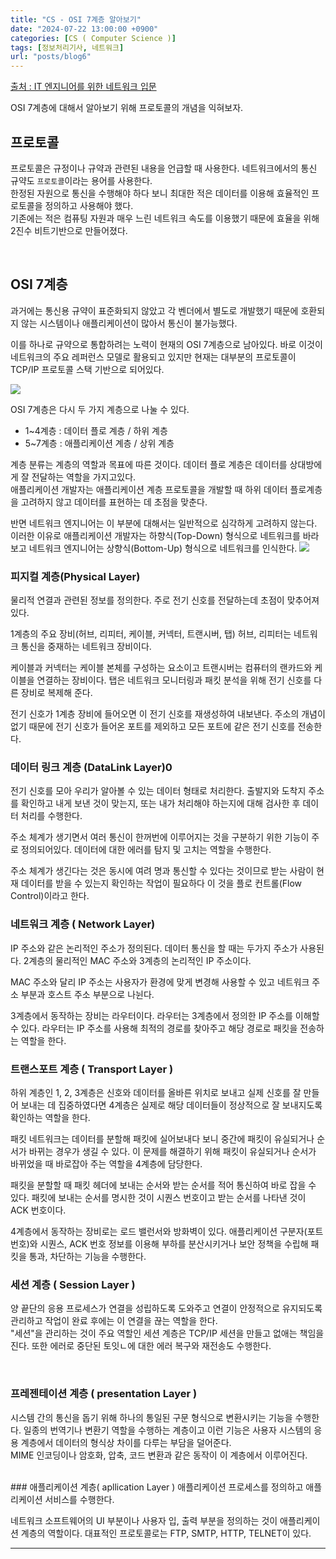 ```yaml
---
title: "CS - OSI 7계층 알아보기"
date: "2024-07-22 13:00:00 +0900"
categories: [CS ( Computer Science )]
tags: [정보처리기사, 네트워크]
url: "posts/blog6"
---
```

[출처 : IT 엔지니어를 위한 네트워크 입문](https://product.kyobobook.co.kr/detail/S000001834493) 

OSI 7계층에 대해서 알아보기 위해 프로토콜의 개념을 익혀보자.

## 프로토콜

프로토콜은 규정이나 규약과 관련된 내용을 언급할 때 사용한다. 네트워크에서의 통신 규약도 `프로토콜`이라는 용어를 사용한다. <br>
한정된 자원으로 통신을 수행해야 하다 보니 최대한 적은 데이터를 이용해 효율적인 프로토콜을 정의하고 사용해야 했다.  <br>
기존에는 적은 컴퓨팅 자원과 매우 느린 네트워크 속도를 이용했기 때문에 효율을 위해 2진수 비트기반으로 만들어졌다. 

<br>

## OSI 7계층

과거에는 통신용 규약이 표준화되지 않았고 각 벤더에서 별도로 개발했기 때문에 호환되지 않는 시스템이나 애플리케이션이 많아서 통신이 불가능했다. <br>

이를 하나로 규약으로 통합하려는 노력이 현재의 OSI 7계층으로 남아있다. 바로 이것이 네트워크의 주요 레퍼런스 모델로 활용되고 있지만 현재는 대부분의 프로토콜이 TCP/IP 프로토콜 스택 기반으로 되어있다.

![](https://github.com/user-attachments/assets/feee8dff-e687-4ca6-a700-455941e6cbab)


OSI 7계층은 다시 두 가지 계층으로 나눌 수 있다.
- 1~4계층 : 데이터 플로 계층 / 하위 계층
- 5~7계층 : 애플리케이션 계층 / 상위 계층

계층 분류는 계층의 역할과 목표에 따른 것이다. 데이터 플로 계층은 데이터를 상대방에게 잘 전달하는 역할을 가지고있다. <br>
애플리케이션 개발자는 애플리케이션 계층 프로토콜을 개발할 때 하위 데이터 플로계층을 고려하지 않고 데이터를 표현하는 데 초점을 맞춘다.  <br>

반면 네트워크 엔지니어는 이 부분에 대해서는 일반적으로 심각하게 고려하지 않는다. 이러한 이유로 애플리케이션 개발자는 하향식(Top-Down) 형식으로 네트워크를 바라보고 네트워크 엔지니어는 상향식(Bottom-Up) 형식으로 네트워크를 인식한다.
![](https://github.com/user-attachments/assets/3ade7502-88bf-46f3-ac0e-f2d75f2daa50)
<br>


### 피지컬 계층(Physical Layer)

물리적 연결과 관련된 정보를 정의한다. 주로 전기 신호를 전달하는데 초점이 맞추어져 있다.  <br>

1계층의 주요 장비(허브, 리피터, 케이블, 커넥터, 트랜시버, 탭) 허브, 리피터는 네트워크 통신을 중재하는 네트워크 장비이다.  <br>

케이블과 커넥터는 케이블 본체를 구성하는 요소이고 트랜시버는 컴퓨터의 랜카드와 케이블을 연결하는 장비이다. 탭은 네트워크 모니터링과 패킷 분석을 위해 전기 신호를 다른 장비로 복제해 준다. <br>

전기 신호가 1계층 장비에 들어오면 이 전기 신호를 재생성하여 내보낸다. 주소의 개념이 없기 때문에 전기 신호가 들어온 포트를 제외하고 모든 포트에 같은 전기 신호를 전송한다.
<br>


### 데이터 링크 계층 (DataLink Layer)0
전기 신호를 모아 우리가 알아볼 수 있는 데이터 형태로 처리한다. 출발지와 도착지 주소를 확인하고 내게 보낸 것이 맞는지, 또는 내가 처리해야 하는지에 대해 검사한 후 데이터 처리를 수행한다. <br>

주소 체계가 생기면서 여러 통신이 한꺼번에 이루어지는 것을 구분하기 위한 기능이 주로 정의되어있다. 데이터에 대한 에러를 탐지 및 고치는 역할을 수행한다. <br>
 
주소 체계가 생긴다는 것은 동시에 여려 명과 통신할 수 있다는 것이므로 받는 사람이 현재 데이터를 받을 수 있는지 확인하는 작업이 필요하다 이 것을 플로 컨트롤(Flow Control)이라고 한다.

### 네트워크 계층 ( Network Layer)
IP 주소와 같은 논리적인 주소가 정의된다. 데이터 통신을 할 때는 두가지 주소가 사용된다. 2계층의 물리적인 MAC 주소와 3계층의 논리적인 IP 주소이다. <br>

MAC 주소와 달리 IP 주소는 사용자가 환경에 맞게 변경해 사용할 수 있고 네트워크 주소 부분과 호스트 주소 부분으로 나뉜다. <br>

3계층에서 동작하는 장비는 라우터이다. 라우터는 3계층에서 정의한 IP 주소를 이해할 수 있다. 라우터는 IP 주소를 사용해 최적의 경로를 찾아주고 해당 경로로 패킷을 전송하는 역할을 한다. <br>

### 트랜스포트 계층 ( Transport Layer )  
하위 계층인 1, 2, 3계층은 신호와 데이터를 올바른 위치로 보내고 실제 신호를 잘 만들어 보내는 데 집중하였다면 4계층은 실제로 해당 데이터들이 정상적으로 잘 보내지도록 확인하는 역할을 한다.

패킷 네트워크는 데이터를 분할해 패킷에 실어보내다 보니 중간에 패킷이 유실되거나 순서가 바뀌는 경우가 생길 수 있다. 이 문제를 해결하기 위해 패킷이 유실되거나 순서가 바뀌었을 때 바로잡아 주는 역할을 4계층에 담당한다.

패킷을 분할할 때 패킷 헤더에 보내는 순서와 받는 순서를 적어 통신하여 바로 잡을 수 있다. 패킷에 보내는 순서를 명시한 것이 시퀀스 번호이고 받는 순서를 나타낸 것이 ACK 번호이다.

4계층에서 동작하는 장비로는 로드 밸런서와 방화벽이 있다. 애플리케이션 구분자(포트 번호)와 시퀀스, ACK 번호 정보를 이용해 부하를 분산시키거나 보안 정책을 수립해 패킷을 통과, 차단하는 기능을 수행한다.
<br>

### 세션 계층 ( Session Layer )
양 끝단의 응용 프로세스가 연결을 성립하도록 도와주고 연결이 안정적으로 유지되도록 관리하고 작업이 완료 후에는 이 연결을 끊는 역할을 한다. <br>
"세션"을 관리하는 것이 주요 역할인 세션 계층은 TCP/IP 세션을 만들고 없애는 책임을 진다. 또한 에러로 중단된 토잇ㄴ에 대한 에러 복구와 재전송도 수행한다.

<br>

### 프레젠테이션 계층 ( presentation Layer )
시스템 간의 통신을 돕기 위해 하나의 통일된 구문 형식으로 변환시키는 기능을 수행한다. 일종의 번역기나 변환기 역할을 수행하는 계층이고 이런 기능은 사용자 시스템의 응용 계층에서 데이터의 형식상 차이를 다루는 부담을 덜어준다.<br>  MIME 인코딩이나 암호화, 압축, 코드 변환과 같은 동작이 이 계층에서 이루어진다.

<br>
### 애플리케이션 계층( apllication Layer )
애플리케이션 프로세스를 정의하고 애플리케이션 서비스를 수행한다. <br>

네트워크 소프트웨어의 UI 부분이나 사용자 입, 출력 부분을 정의하는 것이 애플리케이션 계층의 역할이다. 대표적인 프로토콜로는 FTP, SMTP, HTTP, TELNET이 있다.

<hr>

